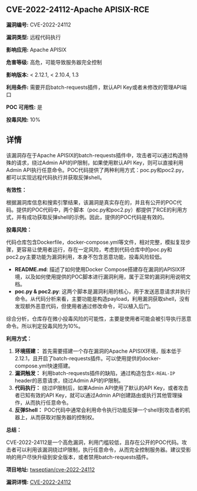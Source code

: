 ## CVE-2022-24112-Apache APISIX-RCE

**漏洞编号:** CVE-2022-24112

**漏洞类型:** 远程代码执行

**影响应用:** Apache APISIX

**危害等级:** 高危，可能导致服务器完全控制

**影响版本:** < 2.12.1, < 2.10.4, 1.3

**利用条件:** 需要开启batch-requests插件，默认API Key或者未修改的管理API端口

**POC 可用性:** 是

**投毒风险:** 10%

## 详情

该漏洞存在于Apache APISIX的batch-requests插件中，攻击者可以通过构造特殊的请求，绕过Admin API的IP限制，如果使用默认API Key，则可以直接利用Admin API执行任意命令。POC代码提供了两种利用方式：poc.py和poc2.py，都可以实现远程代码执行并获取反弹shell。

**有效性：**

根据漏洞库信息和搜索引擎结果，该漏洞是真实存在的，并且有公开的POC代码。提供的POC代码中，两个脚本（poc.py和poc2.py）都提供了RCE的利用方式，并有成功获取反弹shell的示例。因此，提供的POC代码是有效的。

**投毒风险：**

代码仓库包含Dockerfile，docker-compose.yml等文件，相对完整，模拟复现步骤，更容易让使用者运行，存在一定风险，考虑到代码仓库中的poc.py和poc2.py主要功能为漏洞利用，本身不包含恶意功能，投毒风险较低。

*   **README.md**: 描述了如何使用Docker Compose搭建存在漏洞的APISIX环境，以及如何使用提供的POC脚本进行漏洞利用，属于正常的漏洞利用说明文档。
*   **poc.py & poc2.py**: 这两个脚本是漏洞利用的核心，用于发送恶意请求并执行命令。从代码分析来看，主要功能是构造payload，利用漏洞获取shell，没有发现额外恶意代码，但使用者通过修改命令，可以植入后门。  

综合分析，仓库存在微小投毒风险的可能性，主要是使用者可能会被引导执行恶意命令。所以判定投毒风险为10%。

**利用方式：**

1.  **环境搭建：** 首先需要搭建一个存在漏洞的Apache APISIX环境，版本低于2.12.1，且开启了batch-requests插件。可以使用提供的docker-compose.yml快速搭建。
2.  **漏洞触发：** 利用batch-requests插件的缺陷，通过构造包含`X-REAL-IP` header的恶意请求，绕过Admin API的IP限制。
3.  **代码执行：** 绕过IP限制后，如果Admin API使用了默认的API Key，或者攻击者已知有效的API Key，就可以通过Admin API创建路由或执行其他管理操作，从而执行任意命令。
4.  **反弹Shell：** POC代码中通常会利用命令执行功能反弹一个shell到攻击者的机器上，从而获取对服务器的控制权。

**总结：**

CVE-2022-24112是一个高危漏洞，利用门槛较低，且存在公开的POC代码。攻击者可以利用该漏洞绕过IP限制，执行任意命令，从而完全控制服务器。建议受影响的用户尽快升级到安全版本，或者禁用batch-requests插件。

**项目地址:** [twseptian/cve-2022-24112](https://github.com/twseptian/cve-2022-24112)

**漏洞详情:** [CVE-2022-24112](https://nvd.nist.gov/vuln/detail/CVE-2022-24112)